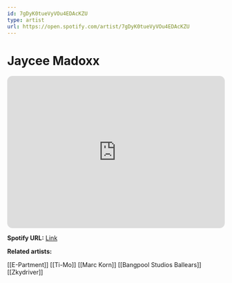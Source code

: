 ```yaml
---
id: 7gDyK0tueVyVOu4EDAcKZU
type: artist
url: https://open.spotify.com/artist/7gDyK0tueVyVOu4EDAcKZU
---
```

# Jaycee Madoxx

<iframe style="border-radius:12px" src="https://open.spotify.com/embed/artist/7gDyK0tueVyVOu4EDAcKZU" width="100%" height="352" frameBorder="0" allowfullscreen="" allow="autoplay; clipboard-write; encrypted-media; fullscreen; picture-in-picture" loading="lazy"></iframe>

**Spotify URL:** [Link](https://open.spotify.com/artist/7gDyK0tueVyVOu4EDAcKZU)

**Related artists:**

[[E-Partment]]
[[Ti-Mo]]
[[Marc Korn]]
[[Bangpool Studios Ballears]]
[[Zkydriver]]
